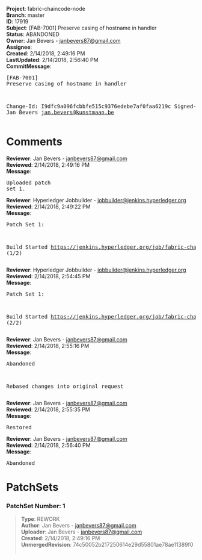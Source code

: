 <strong>Project</strong>: fabric-chaincode-node<br><strong>Branch</strong>: master<br><strong>ID</strong>: 17919<br><strong>Subject</strong>: [FAB-7001] Preserve casing of hostname in handler<br><strong>Status</strong>: ABANDONED<br><strong>Owner</strong>: Jan Bevers - janbevers87@gmail.com<br><strong>Assignee</strong>:<br><strong>Created</strong>: 2/14/2018, 2:49:16 PM<br><strong>LastUpdated</strong>: 2/14/2018, 2:56:40 PM<br><strong>CommitMessage</strong>:<br><pre>[FAB-7001] Preserve casing of hostname in handler

Change-Id: I9dfc9a096fcbbfe515c9376edebe7af0faa6219c
Signed-off-by: Jan Bevers <jan.bevers@kunstmaan.be>
</pre><h1>Comments</h1><strong>Reviewer</strong>: Jan Bevers - janbevers87@gmail.com<br><strong>Reviewed</strong>: 2/14/2018, 2:49:16 PM<br><strong>Message</strong>: <pre>Uploaded patch set 1.</pre><strong>Reviewer</strong>: Hyperledger Jobbuilder - jobbuilder@jenkins.hyperledger.org<br><strong>Reviewed</strong>: 2/14/2018, 2:49:22 PM<br><strong>Message</strong>: <pre>Patch Set 1:

Build Started https://jenkins.hyperledger.org/job/fabric-chaincode-node-verify-s390x/88/ (1/2)</pre><strong>Reviewer</strong>: Hyperledger Jobbuilder - jobbuilder@jenkins.hyperledger.org<br><strong>Reviewed</strong>: 2/14/2018, 2:54:45 PM<br><strong>Message</strong>: <pre>Patch Set 1:

Build Started https://jenkins.hyperledger.org/job/fabric-chaincode-node-verify-x86_64/141/ (2/2)</pre><strong>Reviewer</strong>: Jan Bevers - janbevers87@gmail.com<br><strong>Reviewed</strong>: 2/14/2018, 2:55:16 PM<br><strong>Message</strong>: <pre>Abandoned

Rebased changes into original request</pre><strong>Reviewer</strong>: Jan Bevers - janbevers87@gmail.com<br><strong>Reviewed</strong>: 2/14/2018, 2:55:35 PM<br><strong>Message</strong>: <pre>Restored</pre><strong>Reviewer</strong>: Jan Bevers - janbevers87@gmail.com<br><strong>Reviewed</strong>: 2/14/2018, 2:56:40 PM<br><strong>Message</strong>: <pre>Abandoned</pre><h1>PatchSets</h1><h3>PatchSet Number: 1</h3><blockquote><strong>Type</strong>: REWORK<br><strong>Author</strong>: Jan Bevers - janbevers87@gmail.com<br><strong>Uploader</strong>: Jan Bevers - janbevers87@gmail.com<br><strong>Created</strong>: 2/14/2018, 2:49:16 PM<br><strong>UnmergedRevision</strong>: 74c50052b217250614e29d55801ae78ae11389f0<br><br></blockquote>